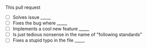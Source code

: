 This pull request
* [ ] Solves issue _____
* [ ] Fixes the bug where _____
* [ ] Implements a cool new feature _____
* [ ] Is just tedious nonsense in the name of "following standards"
* [ ] Fixes a stupid typo in the file _____